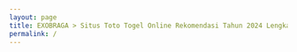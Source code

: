 ```yaml
---
layout: page
title: EXOBRAGA > Situs Toto Togel Online Rekomendasi Tahun 2024 Lengkap Dengan Hadiah Terbesar
permalink: /
---
```


